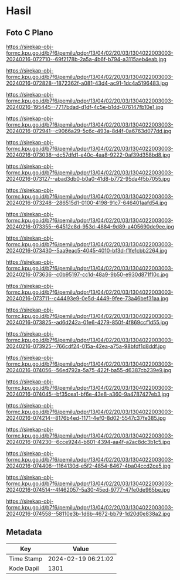 # Hasil

## Foto C Plano

https://sirekap-obj-formc.kpu.go.id/b7f6/pemilu/pdpr/13/04/02/20/03/1304022003003-20240216-072710--69f2178b-2a5a-4b6f-b794-a3115aeb4eab.jpg

https://sirekap-obj-formc.kpu.go.id/b7f6/pemilu/pdpr/13/04/02/20/03/1304022003003-20240216-072828--1872362f-a081-43d4-ac91-1dc4a5196483.jpg

https://sirekap-obj-formc.kpu.go.id/b7f6/pemilu/pdpr/13/04/02/20/03/1304022003003-20240216-195445--7717bdad-d1df-4c5e-b1dd-076147fb10e1.jpg

https://sirekap-obj-formc.kpu.go.id/b7f6/pemilu/pdpr/13/04/02/20/03/1304022003003-20240216-072941--c9066a29-5c6c-493a-8d4f-0a6763d077dd.jpg

https://sirekap-obj-formc.kpu.go.id/b7f6/pemilu/pdpr/13/04/02/20/03/1304022003003-20240216-073038--dc57dfd1-e40c-4aa8-9222-0af39d358bd8.jpg

https://sirekap-obj-formc.kpu.go.id/b7f6/pemilu/pdpr/13/04/02/20/03/1304022003003-20240216-073127--abad3db0-b0a0-41d8-b772-95da4f5b7055.jpg

https://sirekap-obj-formc.kpu.go.id/b7f6/pemilu/pdpr/13/04/02/20/03/1304022003003-20240216-073248--286515d1-0100-4198-91c7-646401aafd54.jpg

https://sirekap-obj-formc.kpu.go.id/b7f6/pemilu/pdpr/13/04/02/20/03/1304022003003-20240216-073355--64512c8d-953d-4884-9d89-a405690de9ee.jpg

https://sirekap-obj-formc.kpu.go.id/b7f6/pemilu/pdpr/13/04/02/20/03/1304022003003-20240216-073430--5aa9eac5-4045-4010-bf3d-f1fe1cbb2264.jpg

https://sirekap-obj-formc.kpu.go.id/b7f6/pemilu/pdpr/13/04/02/20/03/1304022003003-20240216-073636--c0b95197-cc1d-48a9-9b50-e930d871f10c.jpg

https://sirekap-obj-formc.kpu.go.id/b7f6/pemilu/pdpr/13/04/02/20/03/1304022003003-20240216-073711--c44493e9-0e5d-4449-9fee-73a46bef31aa.jpg

https://sirekap-obj-formc.kpu.go.id/b7f6/pemilu/pdpr/13/04/02/20/03/1304022003003-20240216-073825--ad6d242a-01e6-4279-850f-4f869ccf1d55.jpg

https://sirekap-obj-formc.kpu.go.id/b7f6/pemilu/pdpr/13/04/02/20/03/1304022003003-20240216-073925--766cdf24-015a-42ea-a75a-98bfdf1d8ddf.jpg

https://sirekap-obj-formc.kpu.go.id/b7f6/pemilu/pdpr/13/04/02/20/03/1304022003003-20240216-074056--56ed792a-5a75-422f-ba55-d6387cb239e9.jpg

https://sirekap-obj-formc.kpu.go.id/b7f6/pemilu/pdpr/13/04/02/20/03/1304022003003-20240216-074045--bf35cea1-bf6e-43e8-a360-9a4787427eb3.jpg

https://sirekap-obj-formc.kpu.go.id/b7f6/pemilu/pdpr/13/04/02/20/03/1304022003003-20240216-074214--8176b4ed-1171-4ef0-8d02-5547c37fe385.jpg

https://sirekap-obj-formc.kpu.go.id/b7f6/pemilu/pdpr/13/04/02/20/03/1304022003003-20240216-074230--6cce9244-b601-4394-aa4f-a2ac8dc3b1c5.jpg

https://sirekap-obj-formc.kpu.go.id/b7f6/pemilu/pdpr/13/04/02/20/03/1304022003003-20240216-074406--1164130d-e5f2-4854-8467-4ba04ccd2ce5.jpg

https://sirekap-obj-formc.kpu.go.id/b7f6/pemilu/pdpr/13/04/02/20/03/1304022003003-20240216-074514--4f462057-5a30-45ed-9777-47fe0de965be.jpg

https://sirekap-obj-formc.kpu.go.id/b7f6/pemilu/pdpr/13/04/02/20/03/1304022003003-20240216-074558--58110e3b-1d6b-4672-bb79-1d20d0e838a2.jpg


## Metadata

| Key        | Value               |
| ---------- | ------------------- |
| Time Stamp | 2024-02-19 06:21:02 |
| Kode Dapil | 1301                |



